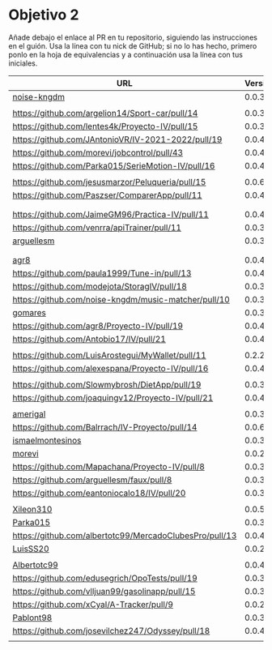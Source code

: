 # Objetivo 2

Añade debajo el enlace al PR en tu repositorio, siguiendo las instrucciones en
el guión. Usa la línea con tu nick de GitHub; si no lo
has hecho, primero ponlo en la hoja de equivalencias y a continuación usa la
línea con tus iniciales.

| URL                                        | Versión | Alcanzado |
|--------------------------------------------|---------|-----------|
| [noise-kngdm](https://github.com/amerigal/proyecto_iv/pull/8) | 0.0.3 | ✓ |
| <!-- Enlace de Esturillo98 --> | | |
| https://github.com/argelion14/Sport-car/pull/14 | 0.0.3 | ✓ |
| https://github.com/lentes4k/Proyecto-IV/pull/15 | 0.0.3 |✓ |
| https://github.com/JAntonioVR/IV-2021-2022/pull/19 | 0.0.4 | ✓ |
| https://github.com/morevi/jobcontrol/pull/43 | 0.0.4|✓ |
| https://github.com/Parka015/SerieMotion-IV/pull/16 | 0.0.4 | ✗ |
| <!-- Enlace de C L A --> | | |
| https://github.com/jesusmarzor/Peluqueria/pull/15 | 0.0.6 | ✓ |
| https://github.com/Paszser/ComparerApp/pull/11 | 0.0.4 | ✓ |
| <!-- Enlace de Javierexmar --> | | |
| <!-- Enlace de MarinoFajardo --> | | |
| https://github.com/JaimeGM96/Practica-IV/pull/11 | 0.0.4 | ✓ |
| https://github.com/venrra/apiTrainer/pull/11 | 0.0.3 | ✓ |
| [arguellesm](https://github.com/migueorg/SearchCulture/pull/10) | 0.0.3 |✓ |
| <!-- Enlace de DFolchA --> | | |
| <!-- Enlace de JaimeGM96 --> | | |
| [agr8](https://github.com/ismaelmontesinos/InmuVenta/pull/21)| 0.0.4 | ✓ |
| https://github.com/paula1999/Tune-in/pull/13 | 0.0.4 | ✓ |
| https://github.com/modejota/StoragIV/pull/18 | 0.0.3 | ✓ |
| https://github.com/noise-kngdm/music-matcher/pull/10 | 0.0.3 | ✓ |
| [gomares](https://github.com/sorozcov/proyecto-iv-ugr/pull/10) | 0.0.3 | ✓ |
| https://github.com/agr8/Proyecto-IV/pull/19 | 0.0.4 | ✓ |
| https://github.com/Antobio17/IV/pull/21 | 0.0.4 | ✓ |
| <!-- Enlace de juanmihdz --> | | |
| https://github.com/LuisArostegui/MyWallet/pull/11 | 0.2.2 | |
| https://github.com/alexespana/Proyecto-IV/pull/16 | 0.0.4 | ✓ |
| <!-- Enlace de manujurado1 --> | | |
| https://github.com/Slowmybrosh/DietApp/pull/19 | 0.0.3 | ✓ |
| https://github.com/joaquingv12/Proyecto-IV/pull/21  | 0.0.4 | ✓ |
| <!-- Enlace de francisco3207 --> | | |
| [amerigal](https://github.com/danifm1321/proyectoIV/pull/9) | 0.0.3 | ✓ |
| https://github.com/Balrrach/IV-Proyecto/pull/14 | 0.0.6 | ✓ |
| [ismaelmontesinos](https://github.com/LuisSS20/DontWait/pull/8) | 0.0.3 | |
| [morevi](https://github.com/francisco3207/IVProyecto/pull/11) | 0.0.2 | ✓ |
| https://github.com/Mapachana/Proyecto-IV/pull/8 | 0.0.3 | ✓ |
| https://github.com/arguellesm/faux/pull/8 | 0.0.3 | ✓ |
| https://github.com/eantoniocalo18/IV/pull/20 |0.0.3| ✓ |
| <!-- Enlace de jlortega00 --> | | |
| [Xileon310](https://github.com/gomares/Proyecto_IV/pull/13) | 0.0.5 |✓ |
| [Parka015](https://github.com/NachoCarher/MyHams/pull/17) | 0.0.3 | ✓ |
| https://github.com/albertotc99/MercadoClubesPro/pull/13 | 0.0.4 | ✓ |
| [LuisSS20](https://github.com/aleveji/BuscaRecetas/pull/9) | 0.0.2 | ✓ |
| <!-- Enlace de juanfran00 --> | | |
| [Albertotc99](https://github.com/Xileon310/IV-Project/pull/22) | 0.0.4 |✓ |
| https://github.com/edusegrich/OpoTests/pull/19 | 0.0.3 | ✓ |
| https://github.com/vlljuan99/gasolinapp/pull/15 | 0.0.3 | ✓ |
| https://github.com/xCyal/A-Tracker/pull/9 | 0.0.2 | |
| [Pablont98](https://github.com/Pablont98/IV/pull/11) | 0.0.3 | ✓ |
| https://github.com/josevilchez247/Odyssey/pull/18 | 0.0.4 | ✓ |
| <!-- Enlace de pablozafra97 --> | | |
